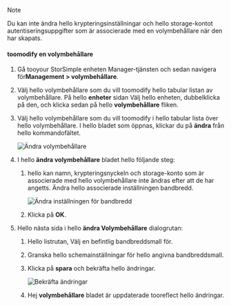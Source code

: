 <!--author=alkohli last changed: 07/05/2017-->

> [!NOTE] 
> Du kan inte ändra hello krypteringsinställningar och hello storage-kontot autentiseringsuppgifter som är associerade med en volymbehållare när den har skapats.

#### <a name="toomodify-a-volume-container"></a>toomodify en volymbehållare

1. Gå tooyour StorSimple enheten Manager-tjänsten och sedan navigera för**Management > volymbehållare**.

2. Välj hello volymbehållare som du vill toomodify hello tabular listan av volymbehållare. På hello **enheter** sidan Välj hello enheten, dubbelklicka på den, och klicka sedan på hello **volymbehållare** fliken.

2. Välj hello volymbehållare som du vill toomodify i hello tabular lista över hello volymbehållare. I hello bladet som öppnas, klickar du på **ändra** från hello kommandofältet.

    ![Ändra volymbehållare](./media/storsimple-8000-modify-volume-container/modify-vol-container1.png)

3. I hello **ändra volymbehållare** bladet hello följande steg:
   
   1. hello kan namn, krypteringsnyckeln och storage-konto som är associerade med hello volymbehållare inte ändras efter att de har angetts. Ändra hello associerade inställningen bandbredd.
      
       ![Ändra inställningen för bandbredd](./media/storsimple-8000-modify-volume-container/modify-vol-container2.png)

   2.  Klicka på **OK**.
4. Hello nästa sida i hello **ändra Volymbehållare** dialogrutan:
   
   1. Hello listrutan, Välj en befintlig bandbreddsmall för.
   2. Granska hello schemainställningar för hello angivna bandbreddsmall.
   3. Klicka på **spara** och bekräfta hello ändringar.
      
       ![Bekräfta ändringar](./media/storsimple-8000-modify-volume-container/modify-vol-container3.png)

   3. Hej **volymbehållare** bladet är uppdaterade tooreflect hello ändringar.

